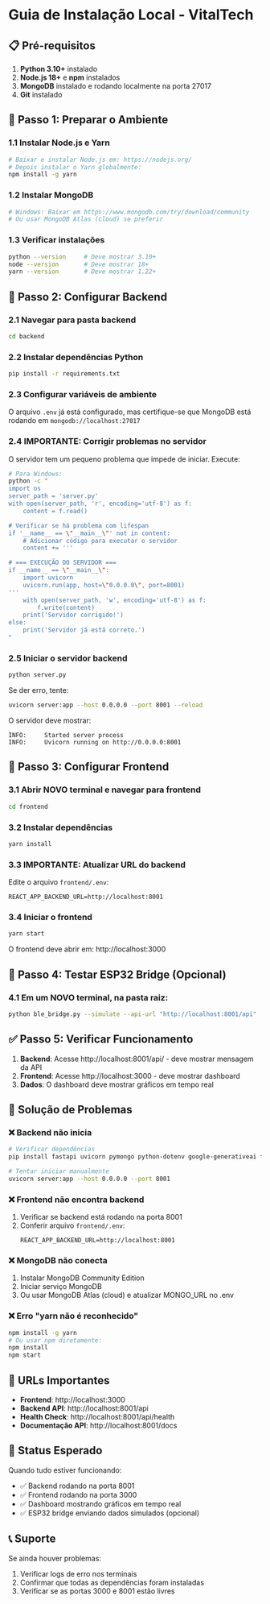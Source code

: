 # Guia de Instalação Local - VitalTech

## 📋 Pré-requisitos

1. **Python 3.10+** instalado
2. **Node.js 18+** e **npm** instalados  
3. **MongoDB** instalado e rodando localmente na porta 27017
4. **Git** instalado

## 🔧 Passo 1: Preparar o Ambiente

### 1.1 Instalar Node.js e Yarn
```bash
# Baixar e instalar Node.js em: https://nodejs.org/
# Depois instalar o Yarn globalmente:
npm install -g yarn
```

### 1.2 Instalar MongoDB
```bash
# Windows: Baixar em https://www.mongodb.com/try/download/community
# Ou usar MongoDB Atlas (cloud) se preferir
```

### 1.3 Verificar instalações
```bash
python --version     # Deve mostrar 3.10+
node --version       # Deve mostrar 18+
yarn --version       # Deve mostrar 1.22+
```

## 🚀 Passo 2: Configurar Backend

### 2.1 Navegar para pasta backend
```bash
cd backend
```

### 2.2 Instalar dependências Python
```bash
pip install -r requirements.txt
```

### 2.3 Configurar variáveis de ambiente
O arquivo `.env` já está configurado, mas certifique-se que MongoDB está rodando em `mongodb://localhost:27017`

### 2.4 **IMPORTANTE**: Corrigir problemas no servidor
O servidor tem um pequeno problema que impede de iniciar. Execute:

```bash
# Para Windows:
python -c "
import os
server_path = 'server.py'
with open(server_path, 'r', encoding='utf-8') as f:
    content = f.read()

# Verificar se há problema com lifespan
if '__name__ == \"__main__\"' not in content:
    # Adicionar código para executar o servidor
    content += '''

# === EXECUÇÃO DO SERVIDOR ===
if __name__ == \"__main__\":
    import uvicorn
    uvicorn.run(app, host=\"0.0.0.0\", port=8001)
'''
    with open(server_path, 'w', encoding='utf-8') as f:
        f.write(content)
    print('Servidor corrigido!')
else:
    print('Servidor já está correto.')
"
```

### 2.5 Iniciar o servidor backend
```bash
python server.py
```

Se der erro, tente:
```bash
uvicorn server:app --host 0.0.0.0 --port 8001 --reload
```

O servidor deve mostrar:
```
INFO:     Started server process
INFO:     Uvicorn running on http://0.0.0.0:8001
```

## 🎨 Passo 3: Configurar Frontend

### 3.1 Abrir NOVO terminal e navegar para frontend
```bash
cd frontend
```

### 3.2 Instalar dependências
```bash
yarn install
```

### 3.3 **IMPORTANTE**: Atualizar URL do backend
Edite o arquivo `frontend/.env`:
```
REACT_APP_BACKEND_URL=http://localhost:8001
```

### 3.4 Iniciar o frontend
```bash
yarn start
```

O frontend deve abrir em: http://localhost:3000

## 🤖 Passo 4: Testar ESP32 Bridge (Opcional)

### 4.1 Em um NOVO terminal, na pasta raiz:
```bash
python ble_bridge.py --simulate --api-url "http://localhost:8001/api"
```

## ✅ Passo 5: Verificar Funcionamento

1. **Backend**: Acesse http://localhost:8001/api/ - deve mostrar mensagem da API
2. **Frontend**: Acesse http://localhost:3000 - deve mostrar dashboard
3. **Dados**: O dashboard deve mostrar gráficos em tempo real

## 🔧 Solução de Problemas

### ❌ Backend não inicia
```bash
# Verificar dependências
pip install fastapi uvicorn pymongo python-dotenv google-generativeai firebase-admin

# Tentar iniciar manualmente
uvicorn server:app --host 0.0.0.0 --port 8001
```

### ❌ Frontend não encontra backend
1. Verificar se backend está rodando na porta 8001
2. Conferir arquivo `frontend/.env`:
   ```
   REACT_APP_BACKEND_URL=http://localhost:8001
   ```

### ❌ MongoDB não conecta
1. Instalar MongoDB Community Edition
2. Iniciar serviço MongoDB
3. Ou usar MongoDB Atlas (cloud) e atualizar MONGO_URL no .env

### ❌ Erro "yarn não é reconhecido"
```bash
npm install -g yarn
# Ou usar npm diretamente:
npm install
npm start
```

## 📱 URLs Importantes

- **Frontend**: http://localhost:3000
- **Backend API**: http://localhost:8001/api
- **Health Check**: http://localhost:8001/api/health
- **Documentação API**: http://localhost:8001/docs

## 🎯 Status Esperado

Quando tudo estiver funcionando:
- ✅ Backend rodando na porta 8001
- ✅ Frontend rodando na porta 3000  
- ✅ Dashboard mostrando gráficos em tempo real
- ✅ ESP32 bridge enviando dados simulados (opcional)

## 📞 Suporte

Se ainda houver problemas:
1. Verificar logs de erro nos terminais
2. Confirmar que todas as dependências foram instaladas
3. Verificar se as portas 3000 e 8001 estão livres